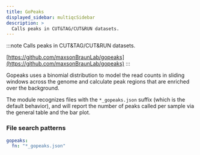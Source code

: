 ```yaml
---
title: GoPeaks
displayed_sidebar: multiqcSidebar
description: >
  Calls peaks in CUT&TAG/CUT&RUN datasets.
---
```


<!--
~~~~~ DO NOT EDIT ~~~~~
This file is autogenerated from the MultiQC module python docstring.
Do not edit the markdown, it will be overwritten.

File path for the source of this content: multiqc/modules/gopeaks/gopeaks.py
~~~~~~~~~~~~~~~~~~~~~~~
-->

:::note
Calls peaks in CUT&TAG/CUT&RUN datasets.

[https://github.com/maxsonBraunLab/gopeaks](https://github.com/maxsonBraunLab/gopeaks)
:::

Gopeaks uses a binomial distribution to model the read counts in sliding windows across
the genome and calculate peak regions that are enriched over the background.

The module recognizes files with the `*_gopeaks.json` suffix (which is the default behavior), and will report
the number of peaks called per sample via the general table and the bar plot.

### File search patterns

```yaml
gopeaks:
  fn: "*_gopeaks.json"
```
